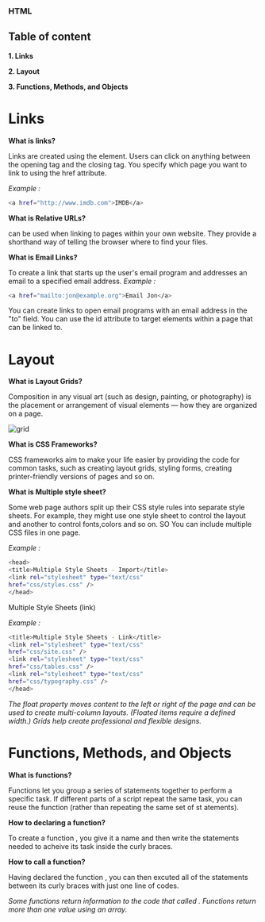 ### HTML
## Table of content

**1. Links**

**2. Layout**

**3. Functions, Methods, and Objects**

# Links

**What is links?**

Links are created using the <a> element. Users can click on anything between the opening <a> tag and the closing </a> tag. You specify which page you want to link to using the href attribute.
  
 *Example :* 

```bash
<a href="http://www.imdb.com">IMDB</a>
```

**What is Relative URLs?**

can be used when linking to pages within your own website. They provide a shorthand way of telling the browser where to find your files.

**What is Email Links?**

To create a link that starts up the user's email program and addresses an email to a specified email address.
 *Example :* 

```bash
<a href="mailto:jon@example.org">Email Jon</a>
```

You can create links to open email programs with an email address in the "to" field.
You can use the id attribute to target elements within a page that can be linked to.

# Layout

**What is Layout Grids?**

Composition in any visual art (such as design, painting, or photography) is the placement or arrangement of visual elements — how they are organized on a page.

![grid](https://xd.adobe.com/ideas/wp-content/uploads/2020/04/css-grid-layout-tutorial.jpg)

**What is CSS Frameworks?**

CSS frameworks aim to make your life easier by providing the code for common tasks, such as creating layout grids, styling forms, creating printer-friendly versions of pages and so on.

**What is Multiple style sheet?**

Some web page authors split up their CSS style rules into separate style sheets. For example, they might use one style sheet to control the layout and another to control fonts,colors and so on. SO You can include multiple CSS files in one page.

*Example :* 

```bash
<head>
<title>Multiple Style Sheets - Import</title>
<link rel="stylesheet" type="text/css"
href="css/styles.css" />
</head>
```
Multiple Style Sheets (link)

*Example :* 

```bash
<title>Multiple Style Sheets - Link</title>
<link rel="stylesheet" type="text/css"
href="css/site.css" />
<link rel="stylesheet" type="text/css"
href="css/tables.css" />
<link rel="stylesheet" type="text/css"
href="css/typography.css" />
</head>
```

*The float property moves content to the left or right of the page and can be used to create multi-column layouts. (Floated items require a defined width.)*
*Grids help create professional and flexible designs.*

# Functions, Methods, and Objects

**What is functions?**

Functions let you group a series of statements together to perform a specific task. If different parts of a script repeat the same task, you can reuse the function (rather than repeating the same set of st atements).

**How to declaring a function?**

To create a function , you give it a name and then write the statements needed to acheive its task inside the curly braces.

**How to call a function?**

Having declared the function , you can then excuted all of the statements between its curly braces with just one line of codes.

*Some functions return information to the code that called .*
*Functions return more than one value using an array.*





